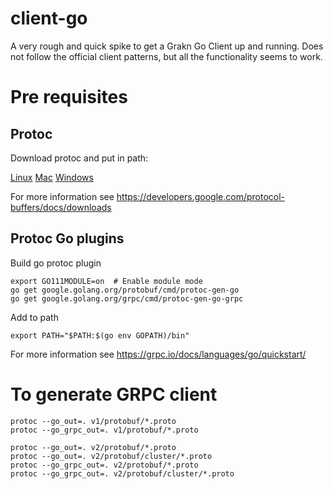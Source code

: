 # client-go
A very rough and quick spike to get a Grakn Go Client up and running. Does not follow the official client patterns, but all the functionality seems to work.

# Pre requisites

## Protoc
Download protoc and put in path: 

[Linux](https://github.com/protocolbuffers/protobuf/releases/download/v3.14.0/protoc-3.14.0-linux-x86_64.zip)
[Mac](protoc-3.14.0-osx-x86_64.zip)
[Windows](https://github.com/protocolbuffers/protobuf/releases/download/v3.14.0/protoc-3.14.0-win64.zip)

For more information see https://developers.google.com/protocol-buffers/docs/downloads

## Protoc Go plugins
Build go protoc plugin
```
export GO111MODULE=on  # Enable module mode
go get google.golang.org/protobuf/cmd/protoc-gen-go 
go get google.golang.org/grpc/cmd/protoc-gen-go-grpc

```

Add to path
```
export PATH="$PATH:$(go env GOPATH)/bin"
```

For more information see https://grpc.io/docs/languages/go/quickstart/

# To generate GRPC client

```
protoc --go_out=. v1/protobuf/*.proto
protoc --go_grpc_out=. v1/protobuf/*.proto

protoc --go_out=. v2/protobuf/*.proto
protoc --go_out=. v2/protobuf/cluster/*.proto
protoc --go_grpc_out=. v2/protobuf/*.proto
protoc --go_grpc_out=. v2/protobuf/cluster/*.proto
```
